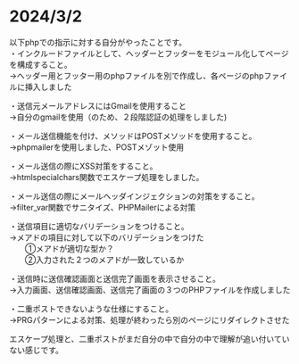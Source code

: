 # 2024/3/2  
以下phpでの指示に対する自分がやったことです。  
・インクルードファイルとして、ヘッダーとフッターをモジュール化してページを構成すること。  
→ヘッダー用とフッター用のphpファイルを別で作成し、各ページのphpファイルに挿入しました  

・送信元メールアドレスにはGmailを使用すること  
→自分のgmailを使用（のため、２段階認証の処理をしました)  

・メール送信機能を付け、メソッドはPOSTメソッドを使用すること。  
→phpmailerを使用しました、POSTメゾット使用  

・メール送信の際にXSS対策をすること。  
→htmlspecialchars関数でエスケープ処理をしました。  

・メール送信の際にメールヘッダインジェクションの対策をすること。  
→filter_var関数でサニタイズ、PHPMailerによる対策  

・送信項目に適切なバリデーションをつけること。  
→メアドの項目に対して以下のバリデーションをつけた  
　　①メアドが適切な型か？  
　　②入力された２つのメアドが一致しているか  

・送信時に送信確認画面と送信完了画面を表示させること。  
→入力画面、送信確認画面、送信完了画面の３つのPHPファイルを作成しました  

・二重ポストできないような仕様にすること。  
→PRGパターンによる対策、処理が終わったら別のページにリダイレクトさせた  

エスケープ処理と、二重ポストがまだ自分の中で自分の中で理解が追い付いていない感じです。  
